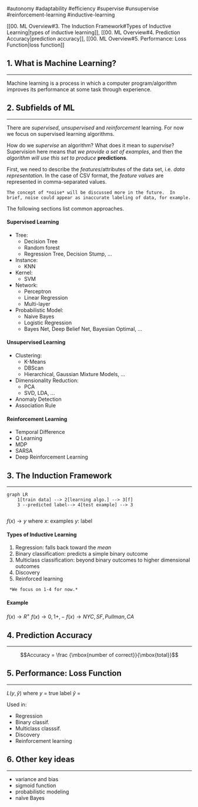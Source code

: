 #autonomy #adaptability #efficiency #supervise #unsupervise #reinforcement-learning #inductive-learning 

[[00. ML Overview#3. The Induction Framework#Types of Inductive Learning|types of inductive learning]], [[00. ML Overview#4. Prediction Accuracy|prediction accuracy]], [[00. ML Overview#5. Performance: Loss Function|loss function]] 


## 1. What is Machine Learning?
---
Machine learning is a process in which a computer program/algorithm improves its performance at some task through experience.


## 2. Subfields of ML
---
There are *supervised*, *unsupervised* and *reinforcement* learning. For now we focus on supervised learning algorithms.

How do we *supervise* an algorithm?  What does it mean to *supervise*?  Supervision here means that *we provide a set of examples*, and then the *algorithm will use this set to produce* **predictions**.

First, we need to describe the *features*/attributes of the data set, i.e. *data representation*.  In the case of CSV format, the *feature values* are represented in comma-separated values.

```ad-note
The concept of *noise* will be discussed more in the future.  In brief, noise could appear as inaccurate labeling of data, for example.

```

The following sections list common approaches.

#### Supervised Learning
- Tree:
	- Decision Tree
	- Random forest
	- Regression Tree, Decision Stump, ...
- Instance:
	- KNN
- Kernel:
	- SVM
- Network:
	- Perceptron
	- Linear Regression
	- Multi-layer
- Probabilistic Model:
	- Naive Bayes
	- Logistic Regression
	- Bayes Net, Deep Belief Net, Bayesian Optimal, ...

#### Unsupervised Learning
- Clustering:
	- K-Means
	- DBScan
	- Hierarchical, Gaussian Mixture Models, ...
- Dimensionality Reduction:
	- PCA
	- SVD, LDA, ...
- Anomaly Detection
- Association Rule

#### Reinforcement Learning
- Temporal Difference
- Q Learning
- MDP
- SARSA
- Deep Reinforcement Learning


## 3. The Induction Framework
---

```mermaid
graph LR
	1[train data] --> 2[learning algo.] --> 3[f]
	3 --predicted label--> 4[test example] --> 3
    
```

$f(x) \to y$
    where
	    $x$: examples
	    $y$: label

#### Types of Inductive Learning
1. Regression: falls back toward the *mean*
2. Binary classification: predicts a simple binary outcome
3. Multiclass classification: beyond binary outcomes to higher dimensional outcomes
4. Discovery
5. Reinforced learning

```ad-note
 *We focus on 1-4 for now.*
```

#### Example
$f(x) \to R^+$
$f(x) \to {0, 1} {+, -}$
$f(x) \to { NYC, SF, Pullman, CA }$


## 4. Prediction Accuracy
---
$$Accuracy  = \frac {\mbox{number of correct}}{\mbox{total}}$$


## 5. Performance: Loss Function
---

$L(y, \hat{y})$
    where
        $y$  = true label
        $\hat{y}$ = 

Used in:
- Regression
- Binary classif.
- Multiclass classsif.
- Discovery
- Reinforcement learning


## 6. Other key ideas
---
- variance and bias
- sigmoid function
- probabilistic modeling
- naïve Bayes
